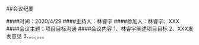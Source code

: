 ##会议纪要

####时间：2020/4/29
####主持人：林睿宇
####参加人：林睿宇、XXX
####会议主题：项目目标沟通
####会议内容
    1、林睿宇阐述项目目标
    2、XXX发表意见
    3、。。。。。。